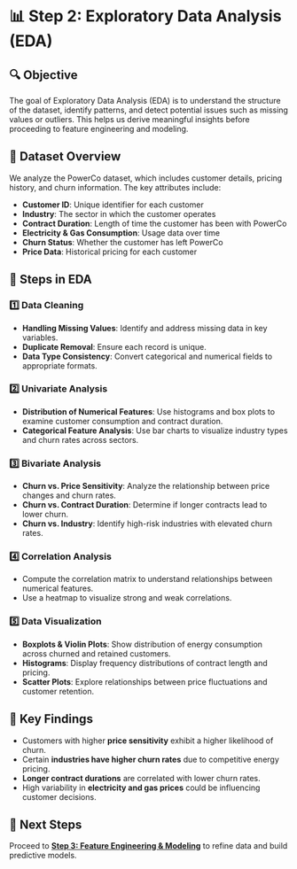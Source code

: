# 📊 Step 2: Exploratory Data Analysis (EDA)

## 🔍 Objective
The goal of Exploratory Data Analysis (EDA) is to understand the structure of the dataset, identify patterns, and detect potential issues such as missing values or outliers. This helps us derive meaningful insights before proceeding to feature engineering and modeling.

## 📂 Dataset Overview
We analyze the PowerCo dataset, which includes customer details, pricing history, and churn information. The key attributes include:

- **Customer ID**: Unique identifier for each customer
- **Industry**: The sector in which the customer operates
- **Contract Duration**: Length of time the customer has been with PowerCo
- **Electricity & Gas Consumption**: Usage data over time
- **Churn Status**: Whether the customer has left PowerCo
- **Price Data**: Historical pricing for each customer

## 📌 Steps in EDA
### 1️⃣ Data Cleaning
- **Handling Missing Values**: Identify and address missing data in key variables.
- **Duplicate Removal**: Ensure each record is unique.
- **Data Type Consistency**: Convert categorical and numerical fields to appropriate formats.

### 2️⃣ Univariate Analysis
- **Distribution of Numerical Features**: Use histograms and box plots to examine customer consumption and contract duration.
- **Categorical Feature Analysis**: Use bar charts to visualize industry types and churn rates across sectors.

### 3️⃣ Bivariate Analysis
- **Churn vs. Price Sensitivity**: Analyze the relationship between price changes and churn rates.
- **Churn vs. Contract Duration**: Determine if longer contracts lead to lower churn.
- **Churn vs. Industry**: Identify high-risk industries with elevated churn rates.

### 4️⃣ Correlation Analysis
- Compute the correlation matrix to understand relationships between numerical features.
- Use a heatmap to visualize strong and weak correlations.

### 5️⃣ Data Visualization
- **Boxplots & Violin Plots**: Show distribution of energy consumption across churned and retained customers.
- **Histograms**: Display frequency distributions of contract length and pricing.
- **Scatter Plots**: Explore relationships between price fluctuations and customer retention.

## 🎯 Key Findings
- Customers with higher **price sensitivity** exhibit a higher likelihood of churn.
- Certain **industries have higher churn rates** due to competitive energy pricing.
- **Longer contract durations** are correlated with lower churn rates.
- High variability in **electricity and gas prices** could be influencing customer decisions.

## 📌 Next Steps
Proceed to **[Step 3: Feature Engineering & Modeling](./step3_feature_engineering_modeling.md)** to refine data and build predictive models.

